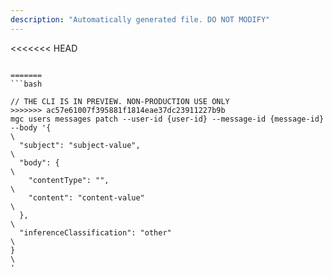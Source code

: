 ```yaml
---
description: "Automatically generated file. DO NOT MODIFY"
---
```


<<<<<<< HEAD
```cli

=======
```bash

// THE CLI IS IN PREVIEW. NON-PRODUCTION USE ONLY
>>>>>>> ac57e61007f395881f1814eae37dc23911227b9b
mgc users messages patch --user-id {user-id} --message-id {message-id} --body '{\
  "subject": "subject-value",\
  "body": {\
    "contentType": "",\
    "content": "content-value"\
  },\
  "inferenceClassification": "other"\
}\
'

```